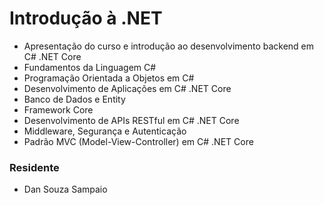 # Introdução à .NET   

- Apresentação do curso e introdução ao desenvolvimento backend em C# .NET Core
- Fundamentos da Linguagem C#
- Programação Orientada a Objetos em C#
- Desenvolvimento de Aplicações em C# .NET Core 
- Banco de Dados e Entity
- Framework Core
- Desenvolvimento de APIs RESTful em C# .NET Core 
- Middleware, Segurança e Autenticação
- Padrão MVC (Model-View-Controller) em C# .NET Core

### Residente

- Dan Souza Sampaio